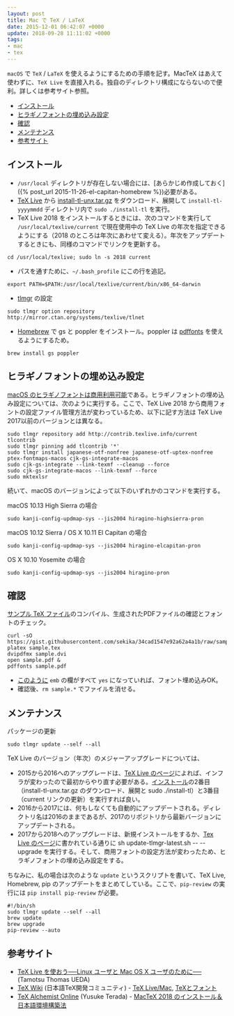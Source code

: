 ```yaml
---
layout: post
title: Mac で TeX / LaTeX
date: 2015-12-01 06:42:07 +0000
update: 2018-09-28 11:11:02 +0000
tags:
- mac
- tex
---
```

`macOS` で `TeX` / `LaTeX` を使えるようにするための手順を記す。MacTeX はあえて使わずに、`TeX Live` を直接入れる。独自のディレクトリ構成にならないので便利。詳しくは参考サイト参照。

* [インストール](#install)
* [ヒラギノフォントの埋め込み設定](#font)
* [確認](#check)
* [メンテナンス](#maintenance)
* [参考サイト](#ref)

<a id="install"></a>
<a href="#install"></a> 

## インストール

- `/usr/local` ディレクトリが存在しない場合には、[あらかじめ作成しておく]({% post_url 2015-11-26-el-capitan-homebrew %})必要がある。 
- [TeX Live](http://www.tug.org/texlive/) から [install-tl-unx.tar.gz](http://mirror.ctan.org/systems/texlive/tlnet/install-tl-unx.tar.gz) をダウンロード、展開して `install-tl-yyyymmdd` ディレクトリ内で ```sudo ./install-tl``` を実行。
- TeX Live 2018 をインストールするときには、次のコマンドを実行して ```/usr/local/texlive/current``` で現在使用中の TeX Live の年次を指定できるようにする（2018 のところは年次にあわせて変える）。年次をアップデートするときにも、同様のコマンドでリンクを更新する。

~~~
cd /usr/local/texlive; sudo ln -s 2018 current
~~~

- パスを通すために、```~/.bash_profile``` にこの行を追記。

~~~
export PATH=$PATH:/usr/local/texlive/current/bin/x86_64-darwin
~~~

- [tlmgr](http://www.fugenji.org/~thomas/texlive-guide/tlmgr.html) の設定

~~~
sudo tlmgr option repository http://mirror.ctan.org/systems/texlive/tlnet
~~~

-  [Homebrew](http://brew.sh/index_ja.html) で gs と poppler をインストール。poppler は [pdffonts](http://ototorosama.hatenablog.com/entry/2013/02/14/055355) を使えるようにするため。

~~~
brew install gs poppler
~~~

<a id="font"></a>
<a href="#font"></a> 

## ヒラギノフォントの埋め込み設定

[macOS のヒラギノフォントは商用利用可能](http://www.macotakara.jp/blog/support/entry-665.html)である。ヒラギノフォントの埋め込み設定については、次のように実行する。ここで、TeX Live 2018 から商用フォントの設定ファイル管理方法が変わっているため、以下に記す方法は TeX Live 2017以前のバージョンとは異なる。

~~~
sudo tlmgr repository add http://contrib.texlive.info/current tlcontrib
sudo tlmgr pinning add tlcontrib '*'
sudo tlmgr install japanese-otf-nonfree japanese-otf-uptex-nonfree ptex-fontmaps-macos cjk-gs-integrate-macos
sudo cjk-gs-integrate --link-texmf --cleanup --force
sudo cjk-gs-integrate-macos --link-texmf --force
sudo mktexlsr
~~~

続いて、macOS のバージョンによって以下のいずれかのコマンドを実行する。

macOS 10.13 High Sierra の場合

~~~
sudo kanji-config-updmap-sys --jis2004 hiragino-highsierra-pron
~~~

macOS 10.12 Sierra / OS X 10.11 El Capitan の場合

~~~
sudo kanji-config-updmap-sys --jis2004 hiragino-elcapitan-pron
~~~

OS X 10.10 Yosemite の場合

~~~
sudo kanji-config-updmap-sys --jis2004 hiragino-pron
~~~

<a id="check"></a>
<a href="#check"></a> 

## 確認

[サンプル TeX ファイル](https://gist.github.com/sekika/34cad1547e92a62a4a1b)のコンパイル、生成されたPDFファイルの確認とフォントのチェック。

~~~
curl -sO https://gist.githubusercontent.com/sekika/34cad1547e92a62a4a1b/raw/sample.tex
platex sample.tex
dvipdfmx sample.dvi
open sample.pdf &
pdffonts sample.pdf
~~~

* [このように](https://gist.github.com/sekika/e36726eed3a9a7c3b27d) ```emb``` の欄がすべて ```yes``` になっていれば、フォント埋め込みOK。
* 確認後、```rm sample.*```  でファイルを消せる。

<a id="maintenance"></a>
<a href="#maintenance"></a> 

## メンテナンス

パッケージの更新

~~~
sudo tlmgr update --self --all
~~~

TeX Live のバージョン（年次）のメジャーアップグレードについては、

* 2015から2016へのアップグレードは、[TeX Live のページ](http://www.tug.org/texlive/upgrade.html)によれば、インフラが変わったので最初からやり直す必要がある。[インストール](#install)の2番目（install-tl-unx.tar.gz のダウンロード、展開と sudo ./install-tl）と3番目（current リンクの更新）を実行すれば良い。
* 2016から2017には、何もしなくても自動的にアップデートされる。ディレクトリ名は2016のままであるが、2017のリポジトリから最新バージョンにアップデートされる。
* 2017から2018へのアップグレードは、新規インストールをするか、[Tex Live のページ](https://tug.org/texlive/upgrade.html)に書かれている通りに sh update-tlmgr-latest.sh -- --upgrade を実行する。そして、商用フォントの設定方法が変わったため、ヒラギノフォントの埋め込み設定をする。

ちなみに、私の場合は次のような ```update``` というスクリプトを書いて、TeX Live, Homebrew, pip のアップデートをまとめてしている。ここで、```pip-review``` の実行には ```pip install pip-review``` が必要。

~~~
#!/bin/sh
sudo tlmgr update --self --all
brew update
brew upgrade
pip-review --auto
~~~

<a id="ref"></a>
<a href="#ref"></a> 
 
## 参考サイト
- [TeX Live を使おう──Linux ユーザと Mac OS X ユーザのために──](http://fugenji.org/~thomas/texlive-guide/) (Tamotsu Thomas UEDA)
- [TeX Wiki](https://texwiki.texjp.org/) (日本語TeX開発コミュニティ) - [TeX Live/Mac](https://texwiki.texjp.org/?TeX%20Live%2FMac), [TeXとフォント](https://texwiki.texjp.org/?TeX%E3%81%A8%E3%83%95%E3%82%A9%E3%83%B3%E3%83%88)
- [TeX Alchemist Online](http://doratex.hatenablog.jp/) (Yusuke Terada) - [MacTeX 2018 のインストール＆日本語環境構築法](http://doratex.hatenablog.jp/entry/20180501/1525144736)
